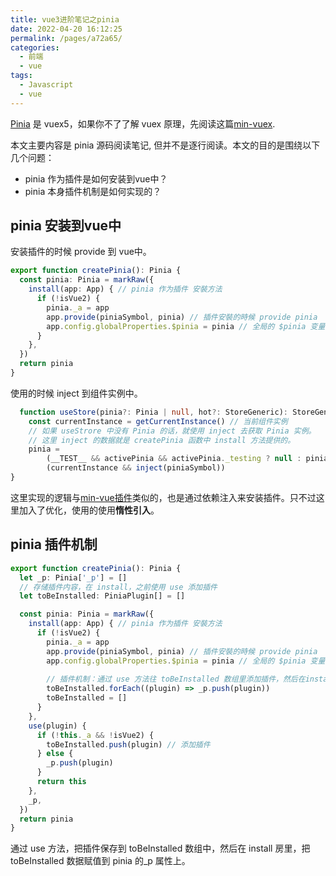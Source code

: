 ```yaml
---
title: vue3进阶笔记之pinia
date: 2022-04-20 16:12:25
permalink: /pages/a72a65/
categories:
  - 前端
  - vue
tags:
  - Javascript
  - vue
---
```


[Pinia](https://pinia.vuejs.org/) 是 vuex5，如果你不了了解 vuex 原理，先阅读这篇[min-vuex](18.vue3进阶笔记之vuex.md).

本文主要内容是 pinia 源码阅读笔记, 但并不是逐行阅读。本文的目的是围绕以下几个问题：

- pinia 作为插件是如何安装到vue中？
- pinia 本身插件机制是如何实现的？

## pinia 安装到vue中

安装插件的时候 provide 到 vue中。

```ts
export function createPinia(): Pinia {
  const pinia: Pinia = markRaw({
    install(app: App) { // pinia 作为插件 安裝方法
      if (!isVue2) {
        pinia._a = app
        app.provide(piniaSymbol, pinia) // 插件安裝的時候 provide pinia
        app.config.globalProperties.$pinia = pinia // 全局的 $pinia 变量配置 Pinia 对象
      }
    },
  })
  return pinia
}
```

使用的时候 inject 到组件实例中。

```ts
  function useStore(pinia?: Pinia | null, hot?: StoreGeneric): StoreGeneric {
    const currentInstance = getCurrentInstance() // 当前组件实例
    // 如果 useStrore 中没有 Pinia 的话，就使用 inject 去获取 Pinia 实例。
    // 这里 inject 的数据就是 createPinia 函数中 install 方法提供的。
    pinia =
        (__TEST__ && activePinia && activePinia._testing ? null : pinia) ||
        (currentInstance && inject(piniaSymbol))
}
```

这里实现的逻辑与[min-vue插件](18.vue3进阶笔记之vuex.md#插件安装)类似的，也是通过依赖注入来安装插件。只不过这里加入了优化，使用的使用**惰性引入**。

## pinia 插件机制

```ts
export function createPinia(): Pinia {
  let _p: Pinia['_p'] = []
  // 存储插件内容，在 install，之前使用 use 添加插件
  let toBeInstalled: PiniaPlugin[] = []

  const pinia: Pinia = markRaw({
    install(app: App) { // pinia 作为插件 安裝方法
      if (!isVue2) {
        pinia._a = app
        app.provide(piniaSymbol, pinia) // 插件安裝的時候 provide pinia
        app.config.globalProperties.$pinia = pinia // 全局的 $pinia 变量配置 Pinia 对象
 
        // 插件机制：通过 use 方法往 toBeInstalled 数组里添加插件，然后在install 的时候，遍历 toBeInstalled，存放到 Pinia 实例的 _p 属性上
        toBeInstalled.forEach((plugin) => _p.push(plugin))
        toBeInstalled = []
      }
    },
    use(plugin) {
      if (!this._a && !isVue2) {
        toBeInstalled.push(plugin) // 添加插件
      } else {
        _p.push(plugin)
      }
      return this
    },
    _p,
  })
  return pinia
}

```
通过 use 方法，把插件保存到 toBeInstalled 数组中，然后在 install 房里，把 toBeInstalled 数据赋值到 pinia 的_p 属性上。

